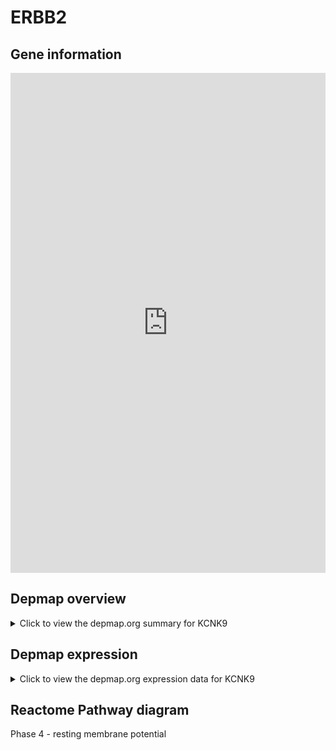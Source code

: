 <h1>ERBB2</h1>

<h2>Gene information</h2>
<iframe src="https://depmap.org/portal/gene/KCNK9?tab=about" style="border:none;width:100%;height:800px"></iframe>

<h2>Depmap overview</h2>
<details>
  <summary>Click to view the depmap.org summary for KCNK9</summary>
  <iframe src="https://depmap.org/portal/gene/KCNK9?tab=overview" style="border:none;width:100%;height:800px"></iframe>
</details>

<h2>Depmap expression</h2>
<details>
  <summary>Click to view the depmap.org expression data for KCNK9</summary>
  <iframe src="https://depmap.org/portal/gene/KCNK9?tab=characterization" style="border:none;width:100%;height:800px"></iframe>
</details>



<h2>Reactome Pathway diagram</h2>
Phase 4 - resting membrane potential
<div id="diagramHolder"></div>

<script>
    //Creating the Reactome Diagram widget
    //Take into account a proxy needs to be set up in your server side pointing to www.reactome.org
    function onReactomeDiagramReady(){  //This function is automatically called when the widget code is ready to be used
        var diagram = Reactome.Diagram.create({
            "placeHolder" : "diagramHolder",
            "width" : 900,
            "height" : 500
        });

        //Initialising it to the "Hemostasis" pathway
        diagram.loadDiagram("R-HSA-5576886");

        //Adding different listeners

        diagram.onDiagramLoaded(function (loaded) {
            console.info("Loaded ", loaded);
            diagram.flagItems("BAD");
	    diagram.flagItems("Q92934");
            if (loaded == "R-HSA-5576886") diagram.selectItem("R-HSA-5576886");
        });

     }
</script>



